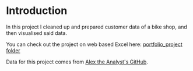 # Introduction
In this project I cleaned up and prepared customer data of a bike shop, and then visualised said data.

You can check out the project on web based Excel here: [portfolio_project folder](https://1drv.ms/x/c/00e873ff941f9c85/ESORSbg0T2dBvoDW05FA6T4B864BUI9JGyuk1B-C100fsg?e=h7nfJY&nav=MTVfezJGOEUyRjYwLTJFOTgtNEM1MC05M0NELTM2NzE1NkM0OTk2Nn0)

Data for this project comes from [Alex the Analyst's GitHub](https://github.com/AlexTheAnalyst/Excel-Tutorial/blob/main/Excel%20Project%20Dataset.xlsx).
